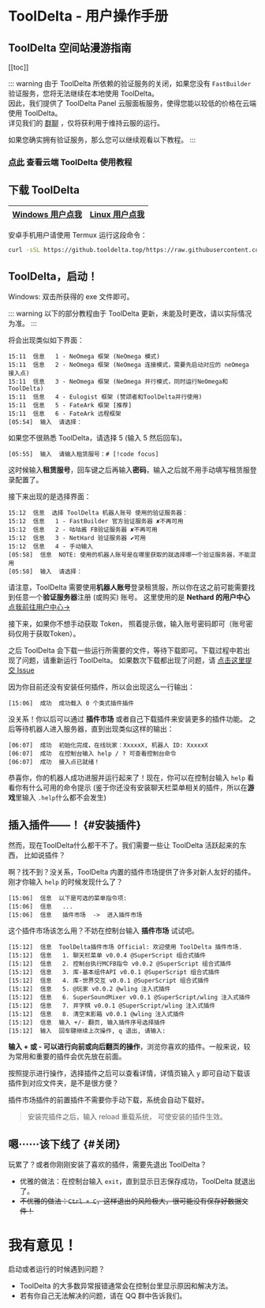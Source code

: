 # ToolDelta - 用户操作手册

## ToolDelta 空间站漫游指南

[[toc]]

::: warning
由于 ToolDelta 所依赖的验证服务的关闭，如果您没有 `FastBuilder` 验证服务，您将无法继续在本地使用 ToolDelta。  
因此，我们提供了 ToolDelta Panel 云服面板服务，使得您能以较低的价格在云端使用 ToolDelta。  
详见我们的 [群聊](https://qm.qq.com/q/D6iQHc3GeI) ，仅将获利用于维持云服的运行。  
  
如果您确实拥有验证服务，那么您可以继续观看以下教程。
:::

### [点此](/use/temp_learn_use) 查看云端 ToolDelta 使用教程

## 下载 ToolDelta

| [Windows 用户点我](https://github.tooldelta.top/https://github.com/ToolDelta-Basic/ToolDelta/releases/latest/download/ToolDelta-windows.exe) | [Linux 用户点我](https://github.tooldelta.top/https://github.com/ToolDelta-Basic/ToolDelta/releases/latest/download/ToolDelta-linux) |
| ------ | ------ |

安卓手机用户请使用 Termux 运行这段命令：

```bash
curl -sSL https://github.tooldelta.top/https://raw.githubusercontent.com/ToolDelta/ToolDelta/main/install.sh | bash
```

## ToolDelta，启动！

Windows: 双击所获得的 exe 文件即可。

::: warning
以下的部分教程由于 ToolDelta 更新，未能及时更改，请以实际情况为准。
:::

将会出现类似如下界面：

```
15:11  信息   1 - NeOmega 框架 (NeOmega 模式)
15:11  信息   2 - NeOmega 框架 (NeOmega 连接模式，需要先启动对应的 neOmega 接入点)
15:11  信息   3 - NeOmega 框架 (NeOmega 并行模式，同时运行NeOmega和ToolDelta)
15:11  信息   4 - Eulogist 框架 (赞颂者和ToolDelta并行使用)
15:11  信息   5 - FateArk 框架 [推荐]
15:11  信息   6 - FateArk 远程框架
[05:54]  输入  请选择：
```

如果您不很熟悉 ToolDelta，请选择 5 (输入 5 然后回车)。

```
[05:55]  输入  请输入租赁服号：# [!code focus]
```

这时候输入**租赁服号**，回车键之后再输入**密码**，输入之后就不用手动填写租赁服登录配置了。

接下来出现的是选择界面：

```
15:12  信息  选择 ToolDelta 机器人账号 使用的验证服务器：
15:12  信息   1 - FastBuilder 官方验证服务器 ✘不再可用
15:12  信息   2 - 咕咕酱 FB验证服务器 ✘不再可用
15:12  信息   3 - NetHard 验证服务器 ✔可用
15:12  信息   4 - 手动输入
[05:58]  信息  NOTE: 使用的机器人账号是在哪里获取的就选择哪一个验证服务器，不能混用
[05:58]  输入  请选择：
```

请注意，ToolDelta 需要使用**机器人账号**登录租赁服，所以你在这之前可能需要找到任意一个**验证服务器**注册 (或购买) 账号。
这里使用的是 **Nethard 的用户中心** [点我前往用户中心→](https://nv1.nethard.pro)

接下来，如果你不想手动获取 Token， 照着提示做，输入账号密码即可（账号密码仅用于获取Token）。

之后 ToolDelta 会下载一些运行所需要的文件，等待下载即可。下载过程中若出现了问题，请重新运行 ToolDelta。
如果数次下载都出现了问题，请 [点击这里提交 Issue](https://github.com/ToolDelta-Basic/ToolDelta/issues)

因为你目前还没有安装任何插件，所以会出现这么一行输出：

```
[15:06]  成功  成功载入 0 个类式插件插件
```

没关系！你以后可以通过 **插件市场** 或者自己下载插件来安装更多的插件功能。
之后等待机器人进入服务器，直到出现类似这样的输出：

```
[06:07]  成功  初始化完成，在线玩家：XxxxxX, 机器人 ID: XxxxxX
[06:07]  成功  在控制台输入 help / ? 可查看控制台命令
[06:07]  成功  接入点已就绪！

```
恭喜你，你的机器人成功进服并运行起来了！现在，你可以在控制台输入 `help` 看看你有什么可用的命令提示 (鉴于你还没有安装聊天栏菜单相关的插件，所以在**游戏**里输入 `.help`什么都不会发生)

## 插入插件——！ {#安装插件}

然而，现在ToolDelta什么都干不了。我们需要一些让 ToolDelta 活跃起来的东西， 比如说插件？

啊？找不到？没关系，ToolDelta 内置的插件市场提供了许多对新人友好的插件。刚才你输入 `help` 的时候发现什么了？
```
[15:06]  信息  以下是可选的菜单指令项:
[15:06]  信息   ...
[15:06]  信息   插件市场  ->  进入插件市场

```
这个插件市场该怎么用？不妨在控制台输入 **插件市场** 试试吧。
```
[15:12]  信息  ToolDelta插件市场 Official: 欢迎使用 ToolDelta 插件市场.
[15:12]  信息   1. 聊天栏菜单 v0.0.4 @SuperScript 组合式插件
[15:12]  信息   2. 控制台执行MCFB指令 v0.0.2 @SuperScript 组合式插件
[15:12]  信息   3. 库-基本组件API v0.0.1 @SuperScript 组合式插件
[15:12]  信息   4. 库-世界交互 v0.0.1 @SuperScript 组合式插件
[15:12]  信息   5. @玩家 v0.0.2 @wling 注入式插件
[15:12]  信息   6. SuperSoundMixer v0.0.1 @SuperScript/wling 注入式插件
[15:12]  信息   7. 井字棋 v0.0.1 @SuperScript/wling 注入式插件
[15:12]  信息   8. 清空末影箱 v0.0.1 @wling 注入式插件
[15:12]  信息  输入 +/- 翻页, 输入插件序号选择插件
[15:12]  输入  回车键继续上次操作, q 退出, 请输入:

```
**输入 + 或 - 可以进行向前或向后翻页的操作**，浏览你喜欢的插件。一般来说，较为常用和重要的插件会优先放在前面。

按照提示进行操作，选择插件之后可以查看详情，详情页输入 `y` 即可自动下载该插件到对应文件夹，是不是很方便？


插件市场插件的前置插件不需要你手动下载，系统会自动下载好。

> 安装完插件之后，输入 reload 重载系统， 可使安装的插件生效。

## 嗯······该下线了 {#关闭}

玩累了？或者你刚刚安装了喜欢的插件，需要先退出 ToolDelta？

- 优雅的做法：在控制台输入 `exit`，直到显示日志保存成功，ToolDelta 就退出了。
- ~~不优雅的做法：`Ctrl + C`，这样退出的风险极大，很可能没有保存好数据文件！~~

# 我有意见！

启动或者运行的时候遇到问题？
 - ToolDelta 的大多数异常报错通常会在控制台里显示原因和解决方法。
 - 若有你自己无法解决的问题，请在 QQ 群中告诉我们。

